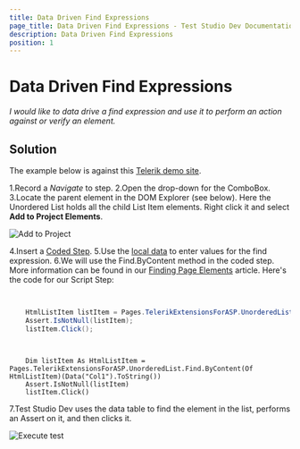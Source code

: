```yaml
---
title: Data Driven Find Expressions
page_title: Data Driven Find Expressions - Test Studio Dev Documentation
description: Data Driven Find Expressions
position: 1
---
```

# Data Driven Find Expressions

*I would like to data drive a find expression and use it to perform an action against or verify an element.*

## Solution

The example below is against this <a href="http://demos.telerik.com/aspnet-mvc/combobox/index" target="_blank">Telerik demo site</a>.

1.Record a *Navigate* to step.
2.Open the drop-down for the ComboBox.
3.Locate the parent element in the DOM Explorer (see below). Here the Unordered List holds all the child List Item elements. Right click it and select **Add to Project Elements**.

![Add to Project][1]

4.Insert a <a href="/code-in-test/features-in-code#Coded-Step" target="_blank">Coded Step</a>.
5.Use the <a href="/features/data-driven-testing/local-data-driven-test" target="_blank">local data</a> to enter values for the find expression.
6.We will use the Find.ByContent method in the coded step. More information can be found in our <a href="/code-in-test/element-identification/finding-page-elements" target="_blank">Finding Page Elements</a> article. Here's the code for our Script Step:

````C#

	
	HtmlListItem listItem = Pages.TelerikExtensionsForASP.UnorderedList.Find.ByContent<HtmlListItem>(Data["Col1"].ToString());
	Assert.IsNotNull(listItem);
	listItem.Click();
````
````VB

	
	Dim listItem As HtmlListItem = Pages.TelerikExtensionsForASP.UnorderedList.Find.ByContent(Of HtmlListItem)(Data("Col1").ToString())
	Assert.IsNotNull(listItem)
	listItem.Click()
````

7.Test Studio Dev uses the data table to find the element in the list, performs an Assert on it, and then clicks it.

![Execute test][3]

[1]: images/data-driven-find-expressions/fig1.png

[3]: images/data-driven-find-expressions/fig3.png

